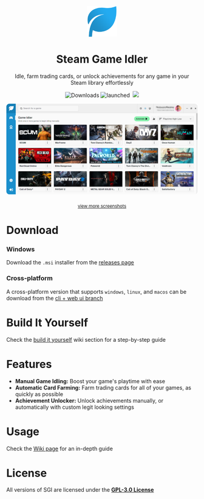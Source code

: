 <div align="center">
  <img src="./assets/logo.png" width='80' alt='Click for larger image' />
  <h1>Steam Game Idler</h1>
  <p>Idle, farm trading cards, or unlock achievements for any game in your Steam library effortlessly</p>
<p>
  <img src="https://img.shields.io/github/downloads/probablyraging/steam-game-idler/total?style=for-the-badge&color=137eb5" alt="Downloads" />
  <img src="https://img.shields.io/badge/dynamic/json?url=https%3A%2F%2Fapibase.vercel.app%2Fapi%2FgetStatistics&query=%24.launched&style=for-the-badge&label=app launches&color=137eb5" alt="launched" />
  <img src="https://img.shields.io/badge/dynamic/json?url=https%3A%2F%2Fapibase.vercel.app%2Fapi%2FgetStatistics&query=%24.idle&style=for-the-badge&label=games idled&color=137eb5" alt="" />
  <img src="https://img.shields.io/badge/dynamic/json?url=https%3A%2F%2Fapibase.vercel.app%2Fapi%2FgetStatistics&query=%24.achievement&style=for-the-badge&label=achievements unlocked&color=137eb5" 
</p>
</div>
<div align="center" style="margin-top: 10px;">
  <img src="./assets/example.png" width='700' alt='Click for larger image' />
  <p>
	  <sub>
		  <a href="https://github.com/probablyraging/steam-game-idler/wiki/User-interface#screenshots">view more screenshots</a>
	  </sub>
  </p>
</div>

# Download
### Windows
Download the `.msi` installer from the [releases page](https://github.com/probablyraging/steam-game-idler/releases)<br/>

### Cross-platform
A cross-platform version that supports `windows`, `linux`, and `macos` can be download from the [cli + web ui branch](https://github.com/probablyraging/steam-game-idler/tree/cli-webui)

# Build It Yourself
Check the [build it yourself](https://github.com/probablyraging/steam-game-idler/wiki/Build-it-yourself) wiki section for a step-by-step guide

# Features
- **Manual Game Idling:** Boost your game's playtime with ease
- **Automatic Card Farming:** Farm trading cards for all of your games, as quickly as possible
- **Achievement Unlocker:** Unlock achievements manually, or automatically with custom legit looking settings

# Usage
Check the [Wiki page](https://github.com/probablyraging/steam-game-idler/wiki) for an in-depth guide

# License
All versions of SGI are licensed under the **[GPL-3.0 License](./LICENSE)**